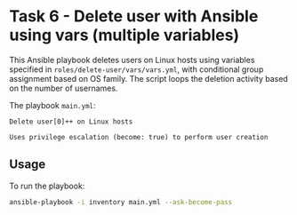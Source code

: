 # Task 6 - Delete user with Ansible using vars (multiple variables)

This Ansible playbook deletes users on Linux hosts using variables specified in `roles/delete-user/vars/vars.yml`, with conditional group assignment based on OS family. The script loops the deletion activity based on the number of usernames.

The playbook `main.yml`:

    Delete user[0]++ on Linux hosts

    Uses privilege escalation (become: true) to perform user creation

## Usage

To run the playbook:

```bash
ansible-playbook -i inventory main.yml --ask-become-pass